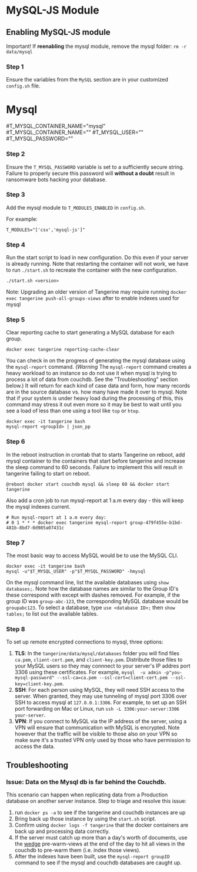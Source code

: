 # MySQL-JS Module

## Enabling MySQL-JS module

Important! If __reenabling__ the mysql module, remove the mysql folder: `rm -r data/mysql`

### Step 1
Ensure the variables from the `MySQL` section are in your customized `config.sh` file. 

# Mysql
#T_MYSQL_CONTAINER_NAME="mysql"
#T_MYSQL_CONTAINER_NAME=""
#T_MYSQL_USER=""
#T_MYSQL_PASSWORD=""

### Step 2
Ensure the `T_MYSQL_PASSWORD` variable is set to a sufficiently secure string. Failure to properly secure this password will __without a doubt__ result in ransomware bots hacking your database.

### Step 3
Add the mysql module to `T_MODULES_ENABLED` in `config.sh`. 

For example:
```
T_MODULES="['csv','mysql-js']"
```

### Step 4
Run the start script to load in new configuration. Do this even if your server is already running. Note that restarting the container will not work, we have to run `./start.sh` to recreate the container with the new configuration.

```
./start.sh <version>
```

Note: Upgrading an older version of Tangerine may require running `docker exec tangerine push-all-groups-views` after to enable indexes used for mysql

### Step 5
Clear reporting cache to start generating a MySQL database for each group.

```
docker exec tangerine reporting-cache-clear
```

You can check in on the progress of generating the mysql database using the `mysql-report` command. (*Warning* The `mysql-report` command creates a heavy workload to an instance so do not use it when mysql is trying to process a lot of data from couchdb. See the "Troubleshooting" section below.) It will return for each kind of case data and form, how many records are in the source database vs. how many have made it over to mysql. Note that if your system is under heavy load during the processing of this, this command may stress it out even more so it may be best to wait until you see a load of less than one using a tool like `top` or `htop`. 

```
docker exec -it tangerine bash 
mysql-report <groupId> | json_pp
```

### Step 6
In the reboot instruction in crontab that to starts Tangerine on reboot, add mysql container to the containers that start before tangerine and increase the sleep command to 60 seconds. Failure to implement this will result in tangerine failing to start on reboot.

```
@reboot docker start couchdb mysql && sleep 60 && docker start tangerine
```

Also add a cron job to run mysql-report at 1 a.m every day - this will keep the mysql indexes current.

```
# Run mysql-report at 1 a.m every day:
# 0 1 * * * docker exec tangerine mysql-report group-479f455e-b1bd-481b-8bd7-0d985a07431c
```

### Step 7
The most basic way to access MySQL would be to use the MySQL CLI. 

```
docker exec -it tangerine bash
mysql -u"$T_MYSQL_USER" -p"$T_MYSQL_PASSWORD" -hmysql
```

On the mysql command line, list the available databases using `show databases;`. Note how the database names are similar to the Group ID's these correspond with except with dashes removed. For example, if the group ID was `group-abc-123`, the corresponding MySQL database would be `groupabc123`. To select a database, type `use <database ID>;` then `show tables;` to list out the available tables.

### Step 8

To set up remote encrypted connections to mysql, three options:

1. __TLS__: In the `tangerine/data/mysql/databases` folder you will find files `ca.pem`, `client-cert.pem`, and `client-key.pem`. Distribute those files to your MySQL users so they may connnect to your server's IP addres port 3306 using these certificates. For example, `mysql  -u admin -p"you-mysql-password" --ssl-ca=ca.pem --ssl-cert=client-cert.pem --ssl-key=client-key.pem`.
2. __SSH__: For each person using MySQL, they will need SSH access to the server. When granted, they may use tunneling of mysql port 3306 over SSH to access mysql at `127.0.0.1:3306`.  For example, to set up an SSH port forwarding on Mac or Linux, run `ssh -L 3306:your-server:3306 your-server`.
3. __VPN__: If you connect to MySQL via the IP address of the server, using a VPN will ensure that communication with MySQL is encrypted. Note however that the traffic will be visible to those also on your VPN so make sure it's a trusted VPN only used by those who have permission to access the data.

## Troubleshooting

### Issue: Data on the Mysql db is far behind the Couchdb.

This scenario can happen when replicating data from a Production database on another server instance. Step to triage and resolve this issue:

1. run `docker ps -a` to see if the tangerine and couchdb instances are up
2. Bring back up those instance by using the `start.sh` script.
3. Confirm using `docker logs -f tangerine` that the docker containers are back up and processing data correctly.
4. If the server must catch up more than a day's worth of documents, use the [wedge](https://github.com/rjsteinert/CouchDB-Wedge) pre-warm-views at the end of the day to hit all views in the couchdb to pre-warm them (i.e. index those views). 
5. After the indexes have been built, use the `mysql-report groupID` command to see if the mysql and couchdb databases are caught up.
